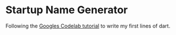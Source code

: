 # Startup Name Generator

Following the [Googles Codelab tutorial](https://codelabs.developers.google.com/codelabs/first-flutter-app-pt1#0) to write my first lines of dart.

